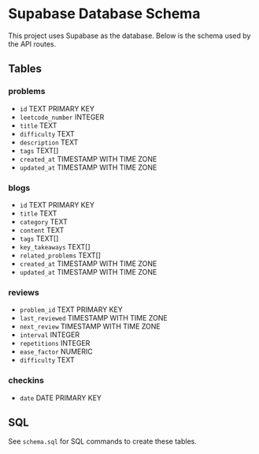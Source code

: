 # Supabase Database Schema

This project uses Supabase as the database. Below is the schema used by the API routes.

## Tables

### problems
- `id` TEXT PRIMARY KEY
- `leetcode_number` INTEGER
- `title` TEXT
- `difficulty` TEXT
- `description` TEXT
- `tags` TEXT[]
- `created_at` TIMESTAMP WITH TIME ZONE
- `updated_at` TIMESTAMP WITH TIME ZONE

### blogs
- `id` TEXT PRIMARY KEY
- `title` TEXT
- `category` TEXT
- `content` TEXT
- `tags` TEXT[]
- `key_takeaways` TEXT[]
- `related_problems` TEXT[]
- `created_at` TIMESTAMP WITH TIME ZONE
- `updated_at` TIMESTAMP WITH TIME ZONE

### reviews
- `problem_id` TEXT PRIMARY KEY
- `last_reviewed` TIMESTAMP WITH TIME ZONE
- `next_review` TIMESTAMP WITH TIME ZONE
- `interval` INTEGER
- `repetitions` INTEGER
- `ease_factor` NUMERIC
- `difficulty` TEXT

### checkins
- `date` DATE PRIMARY KEY

## SQL
See `schema.sql` for SQL commands to create these tables.
